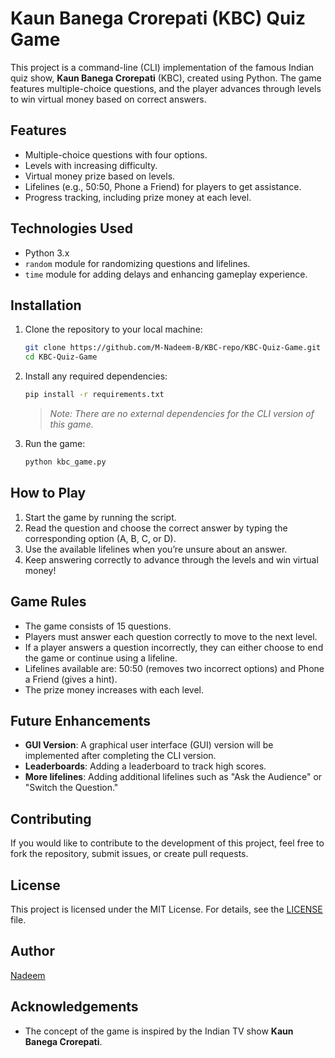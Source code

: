 # Kaun Banega Crorepati (KBC) Quiz Game

This project is a command-line (CLI) implementation of the famous Indian quiz show, **Kaun Banega Crorepati** (KBC), created using Python. The game features multiple-choice questions, and the player advances through levels to win virtual money based on correct answers.

## Features
- Multiple-choice questions with four options.
- Levels with increasing difficulty.
- Virtual money prize based on levels.
- Lifelines (e.g., 50:50, Phone a Friend) for players to get assistance.
- Progress tracking, including prize money at each level.

## Technologies Used
- Python 3.x
- `random` module for randomizing questions and lifelines.
- `time` module for adding delays and enhancing gameplay experience.

## Installation

1. Clone the repository to your local machine:

    ```bash
    git clone https://github.com/M-Nadeem-B/KBC-repo/KBC-Quiz-Game.git
    cd KBC-Quiz-Game
    ```

2. Install any required dependencies:

    ```bash
    pip install -r requirements.txt
    ```

   > *Note: There are no external dependencies for the CLI version of this game.*

3. Run the game:

    ```bash
    python kbc_game.py
    ```

## How to Play
1. Start the game by running the script.
2. Read the question and choose the correct answer by typing the corresponding option (A, B, C, or D).
3. Use the available lifelines when you’re unsure about an answer.
4. Keep answering correctly to advance through the levels and win virtual money!

## Game Rules
- The game consists of 15 questions.
- Players must answer each question correctly to move to the next level.
- If a player answers a question incorrectly, they can either choose to end the game or continue using a lifeline.
- Lifelines available are: 50:50 (removes two incorrect options) and Phone a Friend (gives a hint).
- The prize money increases with each level.

## Future Enhancements
- **GUI Version**: A graphical user interface (GUI) version will be implemented after completing the CLI version.
- **Leaderboards**: Adding a leaderboard to track high scores.
- **More lifelines**: Adding additional lifelines such as "Ask the Audience" or "Switch the Question."

## Contributing
If you would like to contribute to the development of this project, feel free to fork the repository, submit issues, or create pull requests.

## License
This project is licensed under the MIT License. For details, see the [LICENSE](LICENSE) file.

## Author
[Nadeem]([https://github.com/M-Nadeem-B])

## Acknowledgements
- The concept of the game is inspired by the Indian TV show **Kaun Banega Crorepati**.
